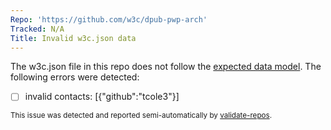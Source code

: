 ```yaml
---
Repo: 'https://github.com/w3c/dpub-pwp-arch'
Tracked: N/A
Title: Invalid w3c.json data
---
```


The w3c.json file in this repo does not follow the [expected data model](https://w3c.github.io/w3c.json.html). The following errors were detected:
* [ ] invalid contacts: [{"github":"tcole3"}]

<sub>This issue was detected and reported semi-automatically by [validate-repos](https://github.com/w3c/validate-repos/).</sub>
